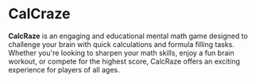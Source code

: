 # CalCraze
**CalcRaze** is an engaging and educational mental math game designed to challenge your brain with quick calculations and formula filling tasks. Whether you're looking to sharpen your math skills, enjoy a fun brain workout, or compete for the highest score, CalcRaze offers an exciting experience for players of all ages.
